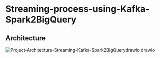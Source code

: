 # Streaming-process-using-Kafka-Spark2BigQuery

## Architecture

![Project-Architecture-Streaming-Kafka-Spark2BigQuerydrawio drawio](https://github.com/patcharaponmai/Streaming-process-using-Kafka-Spark2BigQuery/assets/140698887/984cb90a-f25c-4a5f-8029-dbda40df5ced)
